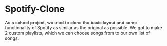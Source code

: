 # Spotify-Clone
As a school project, we tried to clone the basic layout and some functionality of Spotify as similar as the original as possible. We got to make 2 custom playlists, which we can choose songs from to our own list of songs.
